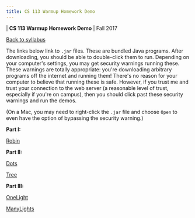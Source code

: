 ```yaml
---
title: CS 113 Warmup Homework Demo
---
```


<div id="header">

| **CS 113 Warmup Homework Demo**
| Fall 2017

</div>

<div id="linkback">

[Back to syllabus](../syllabus.html)

</div>

The links below link to `.jar` files. These are bundled Java programs. After
downloading, you should be able to double-click them to run. Depending on
your computer's settings, you may get security warnings running these.
These warnings are totally appropriate: you're downloading arbitrary programs
off the internet and running them! There's no reason for your computer to
believe that running these is safe. However, if you trust me and trust
your connection to the web server (a reasonable level of trust, especially
if you're on campus), then you should click past these security warnings
and run the demos.

(On a Mac, you may need to right-click the `.jar` file and choose `Open`
to even have the option of bypassing the security warning.)

<div id="demo">

**Part I:**

[Robin](robin.jar)

**Part II:**

[Dots](dots.jar)

[Tree](tree.jar)

**Part III:**

[OneLight](one-light.jar)

[ManyLights](many-lights.jar)

</div>
